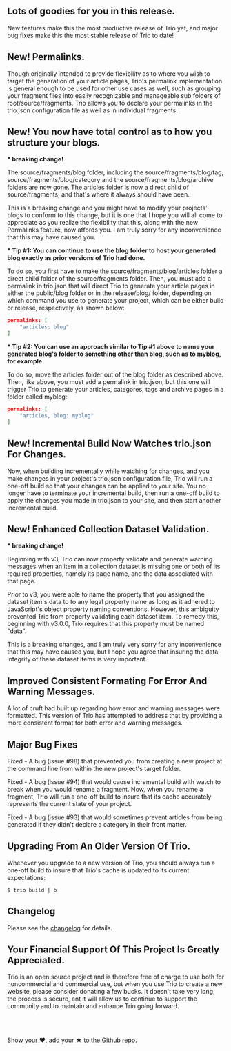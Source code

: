 <!--
template: articlepage
title: "Trio v3.0.0: Permalinkns And Other Goodies | Trio Blog"
appendToTarget: true
category: releases
tag: v3.0.0
articleTitle: "Trio v3.0.0: Permalinkns And Other Goodies"
activeHeaderItem: 3
-->
## Lots of goodies for you in this release.

New features make this the most productive release of Trio yet, and major bug fixes make this the most stable release of Trio to date!
<!-- end -->

## New! Permalinks.

Though originally intended to provide flexibility as to where you wish to target the generation of your article pages, Trio's permalink implementation is general enough to be used for other use cases as well, such as grouping your fragment files into easily recognizable and manageable sub folders of root/source/fragments. Trio allows you to declare your permalinks in the trio.json configuration file as well as in individual fragments.

## New! You now have total control as to how you structure your blogs.

__* breaking change!__

The source/fragments/blog folder, including the source/fragments/blog/tag, source/fragments/blog/category and the source/fragments/blog/archive folders are now gone. The articles folder is now a direct child of source/fragments, and that's where it always should have been.

This is a breaking change and you might have to modify your projects' blogs to conform to this change, but it is one that I hope you will all come to appreciate as you realize the flexibility that this, along with the new Permalinks feature, now affords you. I am truly sorry for any inconvenience that this may have caused you.

__* Tip #1: You can continue to use the blog folder to host your generated blog exactly as prior versions of Trio had done.__

To do so, you first have to make the source/fragments/blog/articles folder a direct child folder of the source/fragments folder. Then, you must add a permalink in trio.json that will direct Trio to generate your article pages in either the public/blog folder or in the release/blog/ folder, depending on which command you use to generate your project, which can be either build or release, respectively, as shown below:

```json
permalinks: [
    "articles: blog"
]
```

__* Tip #2: You can use an approach similar to Tip #1 above to name your generated blog's folder to something other than blog, such as to myblog, for example.__

To do so, move the articles folder out of the blog folder as described above. Then, like above, you must add a permalink in trio.json, but this one will trigger Trio to generate your articles, categores, tags and archive pages in a folder called myblog:

```json
permalinks: [
    "articles, blog: myblog"
]
```

## New! Incremental Build Now Watches trio.json For Changes.

Now, when building incrementally while watching for changes, and you make changes in your project's trio.json configuration file, Trio will run a one-off build so that your changes can be applied to your site. You no longer have to terminate your incremental build, then run a one-off build to apply the changes you made in trio.json to your site, and then start another incremental build.

## New! Enhanced Collection Dataset Validation.

__* breaking change!__

Beginning with v3, Trio can now property validate and generate warning messages when an item in a collection dataset is missing one or both of its required properties, namely its page name, and the data associated with that page.

Prior to v3, you were able to name the property that you assigned the dataset item's data to to any legal property name as long as it adhered to JavaScript's object property naming conventions. However, this ambiguity prevented Trio from property validating each dataset item. To remedy this, beginning with v3.0.0, Trio requires that this property must be named "data".

This is a breaking changes, and I am truly very sorry for any inconvenience that this may have caused you, but I hope you agree that insuring the data integrity of these dataset items is very important.

## Improved Consistent Formating For Error And Warning Messages.

A lot of cruft had built up regarding how error and warning messages were formatted. This version of Trio has attempted to address that by providing a more consistent format for both error and warning messages.

## Major Bug Fixes

Fixed - A bug (issue #98) that prevented you from creating a new project at the command line from within the new project's target folder.

Fixed - A bug (issue #94) that would cause incremental build with watch to break when you would rename a fragment. Now, when you rename a fragment, Trio will run a one-off build to insure that its cache accurately represents the current state of your project.

Fixed - A bug (issue #93) that would sometimes prevent articles from being generated if they didn't declare a category in their front matter.

## Upgrading From An Older Version Of Trio.

Whenever you upgrade to a new version of Trio, you should always run a one-off build to insure that Trio's cache is updated to its current expectations:

```
$ trio build | b
```

## Changelog
Please see the <a target="_blank" href="https://github.com/4awpawz/trio/tree/master#v300">changelog</a> for details.

## Your Financial Support Of This Project Is Greatly Appreciated.

<p>Trio is an open source project and is therefore free of charge to use both for noncommercial and commercial use, but when you use Trio to create a new website, please consider donating a few bucks. It doesn't take very long, the process is secure, ant it will allow us to continue to support the community and to maintain and enhance Trio going forward.</p>
<br>
<div data-trio-include="paypaldonatebutton.html"></div>
<br>
<p><a target="_blank" href="https://github.com/4awpawz/trio">Show your ❤️, add your ★ to the Github repo.</a></p>
